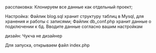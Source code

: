 расспаковка:
Клонируем все данные как отдельный проект;


Настройка:
Файлик blog.sql хранит структуру таблиц в Mysql, для хранения и работы с записями; 
Файлик db_conf.php хранит данные о подключении к бд. Вводите данные согласно вашим настройкам


дизайн:
Чукча не дизайнер


Для запуска, открываем файл index.php
